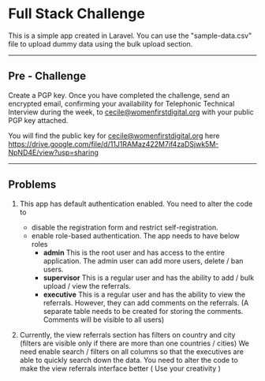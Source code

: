 # Full Stack Challenge

This is a simple app created in Laravel. You can use the "sample-data.csv" file to upload dummy data using the bulk upload section.

---

## Pre - Challenge

Create a PGP key.
Once you have completed the challenge, send an encrypted email, confirming your availability for Telephonic Technical Interview during the week, to cecile@womenfirstdigital.org with your public PGP key attached.

You will find the public key for cecile@womenfirstdigital.org here https://drive.google.com/file/d/11J1RAMaz422M7if4zaDSjwk5M-NpND4E/view?usp=sharing

---
## Problems

1.  This app has default authentication enabled. You need to alter the code to
	- disable the registration form and restrict self-registration.
	- enable role-based authentication. The app needs to have below roles
		- **admin**
		This is the root user and has access to the entire application. The admin user can add more users, delete / ban users.
		- **supervisor**
		This is a regular user and has the ability to add / bulk upload / view the referrals.
		- **executive**
		This is a regular user and has the ability to view the referrals. However, they can add comments on the referrals. (A separate table needs to be created for storing the comments. Comments will be visible to all users)

2. Currently, the view referrals section has filters on country and city (filters are visible only if there are more than one countries / cities)
We need enable search / filters on all columns so that the executives are able to quickly search down the data.
You need to alter the code to make the view referrals interface better ( Use your creativity )
